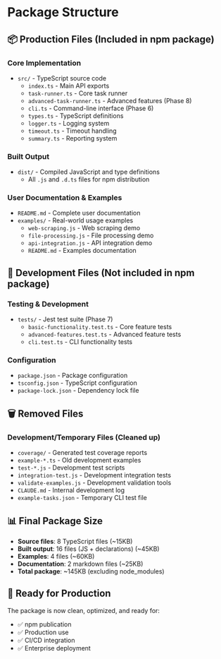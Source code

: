 # Package Structure

## 📦 Production Files (Included in npm package)

### Core Implementation
- `src/` - TypeScript source code
  - `index.ts` - Main API exports
  - `task-runner.ts` - Core task runner
  - `advanced-task-runner.ts` - Advanced features (Phase 8)
  - `cli.ts` - Command-line interface (Phase 6)
  - `types.ts` - TypeScript definitions
  - `logger.ts` - Logging system
  - `timeout.ts` - Timeout handling
  - `summary.ts` - Reporting system

### Built Output
- `dist/` - Compiled JavaScript and type definitions
  - All `.js` and `.d.ts` files for npm distribution

### User Documentation & Examples
- `README.md` - Complete user documentation
- `examples/` - Real-world usage examples
  - `web-scraping.js` - Web scraping demo
  - `file-processing.js` - File processing demo
  - `api-integration.js` - API integration demo
  - `README.md` - Examples documentation

## 🔧 Development Files (Not included in npm package)

### Testing & Development
- `tests/` - Jest test suite (Phase 7)
  - `basic-functionality.test.ts` - Core feature tests
  - `advanced-features.test.ts` - Advanced feature tests
  - `cli.test.ts` - CLI functionality tests

### Configuration
- `package.json` - Package configuration
- `tsconfig.json` - TypeScript configuration
- `package-lock.json` - Dependency lock file

## 🗑️ Removed Files

### Development/Temporary Files (Cleaned up)
- `coverage/` - Generated test coverage reports
- `example-*.ts` - Old development examples
- `test-*.js` - Development test scripts
- `integration-test.js` - Development integration tests
- `validate-examples.js` - Development validation tools
- `CLAUDE.md` - Internal development log
- `example-tasks.json` - Temporary CLI test file

## 📊 Final Package Size
- **Source files**: 8 TypeScript files (~15KB)
- **Built output**: 16 files (JS + declarations) (~45KB)
- **Examples**: 4 files (~60KB)
- **Documentation**: 2 markdown files (~25KB)
- **Total package**: ~145KB (excluding node_modules)

## 🚀 Ready for Production
The package is now clean, optimized, and ready for:
- ✅ npm publication
- ✅ Production use
- ✅ CI/CD integration
- ✅ Enterprise deployment